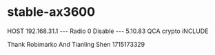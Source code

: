 # stable-ax3600
HOST 192.168.31.1 --- Radio 0 Disable ---
5.10.83
QCA crypto iNCLUDE

Thank Robimarko And Tianling Shen
1715173329
